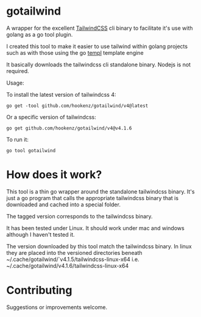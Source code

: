 # gotailwind
A wrapper for the excellent [TailwindCSS](https://tailwindcss.com/) cli binary to facilitate it's use with golang as a go tool plugin.

I created this tool to make it easier to use tailwind within golang projects such as with those 
using the go [templ](https://templ.guide/) template engine

It basically downloads the tailwindcss cli standalone binary.  Nodejs is not required.

Usage:

To install the latest version of tailwindcss 4:
```
go get -tool github.com/hookenz/gotailwind/v4@latest
```

Or a specific version of tailwindcss:
```
go get github.com/hookenz/gotailwind/v4@v4.1.6
```
To run it:
```
go tool gotailwind
```

# How does it work? 
This tool is a thin go wrapper around the standalone tailwindcss binary.  It's just a go program that calls the appropriate tailwindcss 
binary that is downloaded and cached into a special folder.

The tagged version corresponds to the tailwindcss binary.

It has been tested under Linux.  It should work under mac and windows although I haven't tested it.

The version downloaded by this tool match the tailwindcss binary.
In linux they are placed into the versioned directories beneath ~/.cache/gotailwind/`v4.1.5/tailwindcss-linux-x64
i.e.  ~/.cache/gotailwind/v4.1.6/tailwindcss-linux-x64

# Contributing
Suggestions or improvements welcome.



